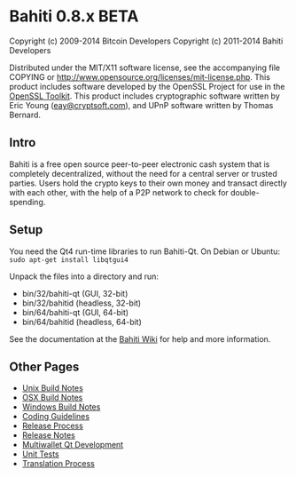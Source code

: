 Bahiti 0.8.x BETA
====================

Copyright (c) 2009-2014 Bitcoin Developers
Copyright (c) 2011-2014 Bahiti Developers

Distributed under the MIT/X11 software license, see the accompanying
file COPYING or http://www.opensource.org/licenses/mit-license.php.
This product includes software developed by the OpenSSL Project for use in the [OpenSSL Toolkit](http://www.openssl.org/). This product includes
cryptographic software written by Eric Young ([eay@cryptsoft.com](mailto:eay@cryptsoft.com)), and UPnP software written by Thomas Bernard.


Intro
---------------------
Bahiti is a free open source peer-to-peer electronic cash system that is
completely decentralized, without the need for a central server or trusted
parties.  Users hold the crypto keys to their own money and transact directly
with each other, with the help of a P2P network to check for double-spending.


Setup
---------------------
You need the Qt4 run-time libraries to run Bahiti-Qt. On Debian or Ubuntu:
	`sudo apt-get install libqtgui4`

Unpack the files into a directory and run:

- bin/32/bahiti-qt (GUI, 32-bit)
- bin/32/bahitid (headless, 32-bit)
- bin/64/bahiti-qt (GUI, 64-bit)
- bin/64/bahitid (headless, 64-bit)

See the documentation at the [Bahiti Wiki](http://bahiti.info)
for help and more information.


Other Pages
---------------------
- [Unix Build Notes](build-unix.md)
- [OSX Build Notes](build-osx.md)
- [Windows Build Notes](build-msw.md)
- [Coding Guidelines](coding.md)
- [Release Process](release-process.md)
- [Release Notes](release-notes.md)
- [Multiwallet Qt Development](multiwallet-qt.md)
- [Unit Tests](unit-tests.md)
- [Translation Process](translation_process.md)
